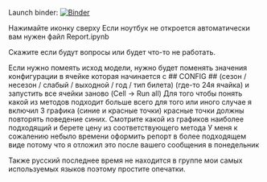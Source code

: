 
Launch binder: [![Binder](https://mybinder.org/badge_logo.svg)](https://mybinder.org/v2/gh/thebarsik/meganom-elasticity/master)

Нажимайте иконку сверху
Если ноутбук не откроется автоматически вам нужен файл Report.ipynb


Скажите если будут вопросы или будет что-то не работать.

Если нужно помеять исход модели, нужно будет поменять значения конфигурации в ячейке которая начинается с ## CONFIG ## (сезон / несезон / слабый / выходной / год / тип билета) (где-то 24я ячайка) и запустить все ячейки заново (Cell -> Run all)
Для того чтобы понять какой из методов подходит больше всего для того или иного случае я включил 3 графика (синие и красные точки) красные точки должны повторять поведение синих. Смотрите какой из графиков наиболее подходящий и берете цену из соответствующего метода
У меня к сожалению небыло времени оформить репорт в более подходящем виде потому что я отложил это после вашего сообщения в понедельник

Также русский последнее время не находится в группе мои самых используемых языков поэтому простите опечатки. 
